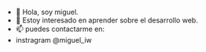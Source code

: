 - 👋 Hola, soy miguel.
- 👀 Estoy interesado en aprender sobre el desarrollo web.
- 📫 puedes contactarme en:
- instragram @miguel_iw
